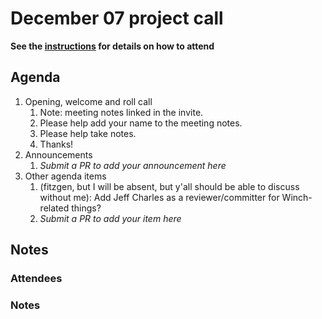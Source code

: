 # December 07 project call

**See the [instructions](../README.md) for details on how to attend**

## Agenda

1. Opening, welcome and roll call
    1. Note: meeting notes linked in the invite.
    1. Please help add your name to the meeting notes.
    1. Please help take notes.
    1. Thanks!
1. Announcements
    1. _Submit a PR to add your announcement here_
1. Other agenda items
    1. (fitzgen, but I will be absent, but y'all should be able to discuss without me): Add Jeff Charles as a reviewer/committer for Winch-related things?
    1. _Submit a PR to add your item here_

## Notes

### Attendees

### Notes
